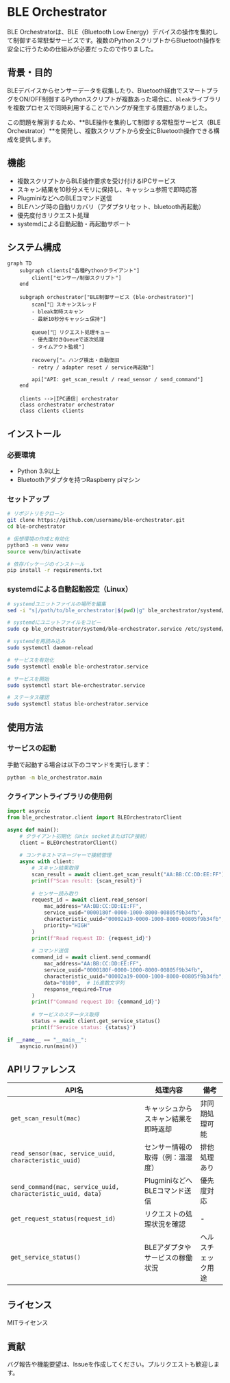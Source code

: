 # BLE Orchestrator

BLE Orchestratorは、BLE（Bluetooth Low Energy）デバイスの操作を集約して制御する常駐型サービスです。複数のPythonスクリプトからBluetooth操作を安全に行うための仕組みが必要だったので作りました。

## 背景・目的

BLEデバイスからセンサーデータを収集したり、Bluetooth経由でスマートプラグをON/OFF制御するPythonスクリプトが複数あった場合に、`bleak`ライブラリを複数プロセスで同時利用することでハングが発生する問題がありました。

この問題を解消するため、**BLE操作を集約して制御する常駐型サービス（BLE Orchestrator）**を開発し、複数スクリプトから安全にBluetooth操作できる構成を提供します。

## 機能

- 複数スクリプトからBLE操作要求を受け付けるIPCサービス
- スキャン結果を10秒分メモリに保持し、キャッシュ参照で即時応答
- PlugminiなどへのBLEコマンド送信
- BLEハング時の自動リカバリ（アダプタリセット、bluetooth再起動）
- 優先度付きリクエスト処理
- systemdによる自動起動・再起動サポート

## システム構成

```mermaid
graph TD
    subgraph clients["各種Pythonクライアント"]
        client["センサー/制御スクリプト"]
    end

    subgraph orchestrator["BLE制御サービス (ble-orchestrator)"]
        scan["🔄 スキャンスレッド
        - bleak常時スキャン
        - 最新10秒分キャッシュ保持"]
        
        queue["🧭 リクエスト処理キュー
        - 優先度付きQueueで逐次処理
        - タイムアウト監視"]
        
        recovery["⚠️ ハング検出・自動復旧
        - retry / adapter reset / service再起動"]
        
        api["API: get_scan_result / read_sensor / send_command"]
    end
    
    clients -->|IPC通信| orchestrator
    class orchestrator orchestrator
    class clients clients
```

## インストール

### 必要環境

- Python 3.9以上
- Bluetoothアダプタを持つRaspberry piマシン

### セットアップ

```bash
# リポジトリをクローン
git clone https://github.com/username/ble-orchestrator.git
cd ble-orchestrator

# 仮想環境の作成と有効化
python3 -m venv venv
source venv/bin/activate

# 依存パッケージのインストール
pip install -r requirements.txt
```

### systemdによる自動起動設定（Linux）

```bash
# systemdユニットファイルの場所を編集
sed -i "s|/path/to/ble_orchestrator|$(pwd)|g" ble_orchestrator/systemd/ble-orchestrator.service

# systemdにユニットファイルをコピー
sudo cp ble_orchestrator/systemd/ble-orchestrator.service /etc/systemd/system/

# systemdを再読み込み
sudo systemctl daemon-reload

# サービスを有効化
sudo systemctl enable ble-orchestrator.service

# サービスを開始
sudo systemctl start ble-orchestrator.service

# ステータス確認
sudo systemctl status ble-orchestrator.service
```

## 使用方法

### サービスの起動

手動で起動する場合は以下のコマンドを実行します：

```bash
python -m ble_orchestrator.main
```

### クライアントライブラリの使用例

```python
import asyncio
from ble_orchestrator.client import BLEOrchestratorClient

async def main():
    # クライアント初期化（Unix socketまたはTCP接続）
    client = BLEOrchestratorClient()
    
    # コンテキストマネージャーで接続管理
    async with client:
        # スキャン結果取得
        scan_result = await client.get_scan_result("AA:BB:CC:DD:EE:FF")
        print(f"Scan result: {scan_result}")
        
        # センサー読み取り
        request_id = await client.read_sensor(
            mac_address="AA:BB:CC:DD:EE:FF",
            service_uuid="0000180f-0000-1000-8000-00805f9b34fb",
            characteristic_uuid="00002a19-0000-1000-8000-00805f9b34fb",
            priority="HIGH"
        )
        print(f"Read request ID: {request_id}")
        
        # コマンド送信
        command_id = await client.send_command(
            mac_address="AA:BB:CC:DD:EE:FF",
            service_uuid="0000180f-0000-1000-8000-00805f9b34fb",
            characteristic_uuid="00002a19-0000-1000-8000-00805f9b34fb",
            data="0100",  # 16進数文字列
            response_required=True
        )
        print(f"Command request ID: {command_id}")
        
        # サービスのステータス取得
        status = await client.get_service_status()
        print(f"Service status: {status}")

if __name__ == "__main__":
    asyncio.run(main())
```

## APIリファレンス

| API名 | 処理内容 | 備考 |
|-------|----------|------|
| `get_scan_result(mac)` | キャッシュからスキャン結果を即時返却 | 非同期処理可能 |
| `read_sensor(mac, service_uuid, characteristic_uuid)` | センサー情報の取得（例：温湿度） | 排他処理あり |
| `send_command(mac, service_uuid, characteristic_uuid, data)` | PlugminiなどへBLEコマンド送信 | 優先度対応 |
| `get_request_status(request_id)` | リクエストの処理状況を確認 | - |
| `get_service_status()` | BLEアダプタやサービスの稼働状況 | ヘルスチェック用途 |

## ライセンス

MITライセンス

## 貢献

バグ報告や機能要望は、Issueを作成してください。プルリクエストも歓迎します。

